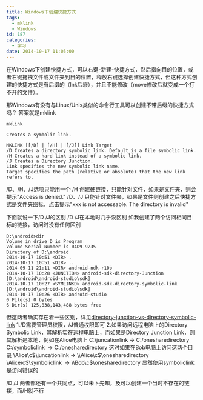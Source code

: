 ```yaml
---
title: Windows下创建快捷方式
tags:
  - mklink
  - Windows
id: 187
categories:
  - 学习
date: 2014-10-17 11:05:00
---
```


在Windows下创建快捷方式，可以右键-新建-快捷方式，然后指向目的位置，或者右键拖拽文件或文件夹到目的位置，释放右键选择创建快捷方式，但这种方式创建的快捷方式是有后缀的（lnk后缀），并且不能修改（move修改后就变成一个打不开的文件）。

<!--more-->

那Windows有没有与Linux/Unix类似的命令行工具可以创建不带后缀的快捷方式吗？
答案就是mklink

```shell
mklink

Creates a symbolic link.

MKLINK [[/D] | [/H] | [/J]] Link Target
/D Creates a directory symbolic link. Default is a file symbolic link.
/H Creates a hard link instead of a symbolic link.
/J Creates a Directory Junction.
Link specifies the new symbolic link name.
Target specifies the path (relative or absolute) that the new link refers to.
```

/D、/H、/J选项只能用一个
/H 创建硬链接，只能针对文件，如果是文件夹，则会提示"Access is denied."
/D、/J 只能针对文件夹，如果是文件则创建之后快捷方式是文件夹图标，点击提示"xxx is not accessable. The directory is invalid"

下面就说一下/D /J的区别
/D /J在本地时几乎没区别
如我创建了两个访问相同目标的链接，访问时没有任何区别

```shell
D:\android>dir
Volume in drive D is Program
Volume Serial Number is 04D9-9235
Directory of D:\android
2014-10-17 10:51 <DIR> .
2014-10-17 10:51 <DIR> ..
2014-09-11 21:11 <DIR> android-ndk-r10b
2014-10-17 10:28 <JUNCTION> android-sdk-directory-Junction [D:\android\android-studio\sdk]
2014-10-17 10:27 <SYMLINKD> android-sdk-directory-symbolic-link [D:\android\android-studio\sdk]
2014-10-17 10:26 <DIR> android-studio
0 File(s) 0 bytes
6 Dir(s) 125,838,143,488 bytes free
```

但这两者确实存在着一些区别，详见[directory-junction-vs-directory-symbolic-link](http://superuser.com/questions/343074/directory-junction-vs-directory-symbolic-link)
1./D需要管理员权限，/J普通权限即可
2.如果访问远程电脑上的Directory Symbolic Link，其解析实在远程电脑上，而如果是Directory Junction Link，则其解析是本地，例如在Alice电脑上
C:/juncationlink -> C:/onesharedirectory
C:/symboliclink  -> C:/onesharedirectory
这时如果在Bob电脑上访问这两个目录
\\Alice\c$\juncationlink -> \\Alice\c$\onesharedirectory
\\Alice\c$\symboliclink  -> \\Bob\c$\onesharedirectory
显然使用symboliclink是访问错误的

/D /J 两者都还有一个共同点，可以未卜先知，及可以创建一个当时不存在的链接，而/H就不行